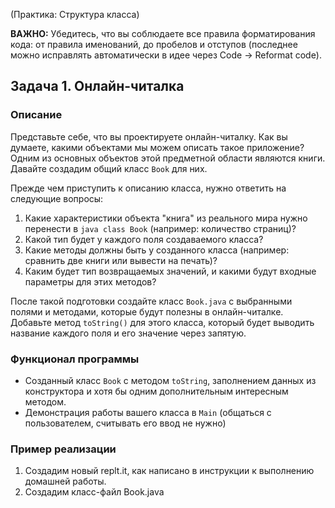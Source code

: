 (Практика: Структура класса)

**ВАЖНО:** Убедитесь, что вы соблюдаете все правила форматирования кода: от правила именований, до пробелов и отступов (последнее можно исправлять автоматически в идее через Code -> Reformat code).

## Задача 1. Онлайн-читалка

### Описание
Представьте себе, что вы проектируете онлайн-читалку. Как вы думаете, какими объектами мы можем описать такое приложение? 
Одним из основных объектов этой предметной области являются книги. Давайте создадим общий класс `Book` для них.

Прежде чем приступить к описанию класса, нужно ответить на следующие вопросы:
1. Какие характеристики объекта "книга" из реального мира нужно перенести в `java class Book` (например: количество страниц)?
2. Какой тип будет у каждого поля создаваемого класса?
3. Какие методы должны быть у созданного класса (например: сравнить две книги или вывести на печать)?
4. Каким будет тип возвращаемых значений, и какими будут входные параметры для этих методов?

После такой подготовки создайте класс `Book.java` с выбранными полями и методами, которые будут полезны в онлайн-читалке. Добавьте метод `toString()` для этого класса, который будет выводить название каждого поля и его значение через запятую.

### Функционал программы
* Созданный класс `Book` с методом `toString`, заполнением данных из конструктора и хотя бы одним дополнительным интересным методом.
* Демонстрация работы вашего класса в `Main` (общаться с пользователем, считывать его ввод не нужно)

### Пример реализации
1. Создадим новый replt.it, как написано в инструкции к выполнению домашней работы.
2. Создадим класс-файл Book.java

